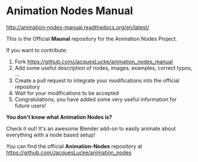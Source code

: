 Animation Nodes Manual
======================

http://animation-nodes-manual.readthedocs.org/en/latest/

This is the Official **Maunal** repository for the Animation Nodes Project.

If you want to contribute:

1. Fork https://github.com/JacquesLucke/animation_nodes_manual
2. Add some useful description of nodes, images, examples, correct typos, ...
3. Create a pull request to integrate your modifications into the official repository
4. Wait for your modifications to be accepted
5. Congratulations, you have added some very useful information for future users!


**You don't know what Animation Nodes is?**

Check it out! It's an awesome Blender add-on to easily animate about everything with a node based setup!

You can find the official **Animation-Nodes** repository at
https://github.com/JacquesLucke/animation_nodes

